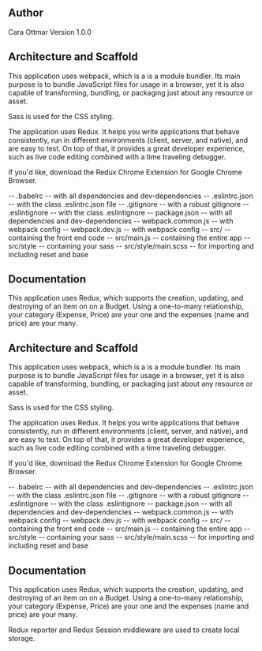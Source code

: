 ## Author
  Cara Ottmar Version 1.0.0

## Architecture and Scaffold
  This application uses webpack, which is a is a module bundler. Its main purpose is to bundle JavaScript files for usage in a browser, yet it is also capable of transforming, bundling, or packaging just about any resource or asset.

  Sass is used for the CSS styling.

  The application uses Redux. It helps you write applications that behave consistently, run in different environments (client, server, and native), and are easy to test. On top of that, it provides a great developer experience, such as live code editing combined with a time traveling debugger. 

  If you'd like, download the Redux Chrome Extension for Google Chrome Browser. 

-- .babelrc -- with all dependencies and dev-dependencies
-- .eslintrc.json -- with the class .eslintrc.json file
-- .gitignore -- with a robust gitignore
-- .eslintignore -- with the class .eslintignore
-- package.json -- with all dependencies and dev-dependencies
-- webpack.common.js -- with webpack config
-- webpack.dev.js -- with webpack config
-- src/ -- containing the front end code
-- src/main.js -- containing the entire app
-- src/style -- containing your sass
-- src/style/main.scss -- for importing and including reset and base

##  Documentation  
This application uses Redux, which supports the creation, updating, and destroying of an item on on a Budget. Using a one-to-many relationship, your category (Expense, Price) are your one and the expenses (name and price) are your many.  

## Architecture and Scaffold
  This application uses webpack, which is a is a module bundler. Its main purpose is to bundle JavaScript files for usage in a browser, yet it is also capable of transforming, bundling, or packaging just about any resource or asset.

  Sass is used for the CSS styling.

  The application uses Redux. It helps you write applications that behave consistently, run in different environments (client, server, and native), and are easy to test. On top of that, it provides a great developer experience, such as live code editing combined with a time traveling debugger. 

  If you'd like, download the Redux Chrome Extension for Google Chrome Browser. 

-- .babelrc -- with all dependencies and dev-dependencies
-- .eslintrc.json -- with the class .eslintrc.json file
-- .gitignore -- with a robust gitignore
-- .eslintignore -- with the class .eslintignore
-- package.json -- with all dependencies and dev-dependencies
-- webpack.common.js -- with webpack config
-- webpack.dev.js -- with webpack config
-- src/ -- containing the front end code
-- src/main.js -- containing the entire app
-- src/style -- containing your sass
-- src/style/main.scss -- for importing and including reset and base

 ##  Documentation  
This application uses Redux, which supports the creation, updating, and destroying of an item on on a Budget. Using a one-to-many relationship, your category (Expense, Price) are your one and the expenses (name and price) are your many. 

Redux reporter and Redux Session middleware are used to create local storage. 